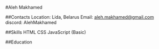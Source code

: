 #Aleh Makhamed

##Contacts
Location: Lida, Belarus
Email: aleh.makhamed@gmail.com
discord: AlehMakhamed

##Skills
HTML
CSS
JavaScript (Basic)

##Education
